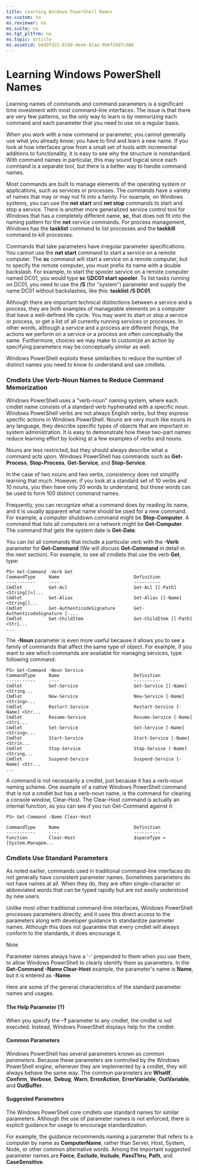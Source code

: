 ```yaml
---
title: Learning Windows PowerShell Names
ms.custom: na
ms.reviewer: na
ms.suite: na
ms.tgt_pltfrm: na
ms.topic: article
ms.assetid: b4d0fd22-8298-4ee6-82ae-9b6f2907c986
---
```

# Learning Windows PowerShell Names
Learning names of commands and command parameters is a significant time investment with most command\-line interfaces. The issue is that there are very few patterns, so the only way to learn is by memorizing each command and each parameter that you need to use on a regular basis.

When you work with a new command or parameter, you cannot generally use what you already know; you have to find and learn a new name. If you look at how interfaces grow from a small set of tools with incremental additions to functionality, it is easy to see why the structure is nonstandard. With command names in particular, this may sound logical since each command is a separate tool, but there is a better way to handle command names.

Most commands are built to manage elements of the operating system or applications, such as services or processes. The commands have a variety of names that may or may not fit into a family. For example, on Windows systems, you can use the **net start** and **net stop** commands to start and stop a service. There is another more generalized service control tool for Windows that has a completely different name, **sc**, that does not fit into the naming pattern for the **net** service commands. For process management, Windows has the **tasklist** command to list processes and the **taskkill** command to kill processes.

Commands that take parameters have irregular parameter specifications. You cannot use the **net start** command to start a service on a remote computer. The **sc** command will start a service on a remote computer, but to specify the remote computer, you must prefix its name with a double backslash. For example, to start the spooler service on a remote computer named DC01, you would type **sc \\\\DC01 start spooler**. To list tasks running on DC01, you need to use the **\/S** (for "system") parameter and supply the name DC01 without backslashes, like this: **tasklist \/S DC01**.

Although there are important technical distinctions between a service and a process, they are both examples of manageable elements on a computer that have a well\-defined life cycle. You may want to start or stop a service or process, or get a list of all currently running services or processes. In other words, although a service and a process are different things, the actions we perform on a service or a process are often conceptually the same. Furthermore, choices we may make to customize an action by specifying parameters may be conceptually similar as well.

Windows PowerShell exploits these similarities to reduce the number of distinct names you need to know to understand and use cmdlets.

### Cmdlets Use Verb\-Noun Names to Reduce Command Memorization
Windows PowerShell uses a "verb\-noun" naming system, where each cmdlet name consists of a standard verb hyphenated with a specific noun. Windows PowerShell verbs are not always English verbs, but they express specific actions in Windows PowerShell. Nouns are very much like nouns in any language, they describe specific types of objects that are important in system administration. It is easy to demonstrate how these two\-part names reduce learning effort by looking at a few examples of verbs and nouns.

Nouns are less restricted, but they should always describe what a command acts upon. Windows PowerShell has commands such as **Get\-Process**, **Stop\-Process**, **Get\-Service**, and **Stop\-Service**.

In the case of two nouns and two verbs, consistency does not simplify learning that much. However, if you look at a standard set of 10 verbs and 10 nouns, you then have only 20 words to understand, but those words can be used to form 100 distinct command names.

Frequently, you can recognize what a command does by reading its name, and it is usually apparent what name should be used for a new command. For example, a computer shutdown command might be **Stop\-Computer**. A command that lists all computers on a network might be **Get\-Computer**. The command that gets the system date is **Get\-Date**.

You can list all commands that include a particular verb with the **\-Verb** parameter for **Get\-Command** (We will discuss **Get\-Command** in detail in the next section). For example, to see all cmdlets that use the verb **Get**, type:

```
PS> Get-Command -Verb Get
CommandType     Name                            Definition
-----------     ----                            ----------
Cmdlet          Get-Acl                         Get-Acl [[-Path] <String[]>]...
Cmdlet          Get-Alias                       Get-Alias [[-Name] <String[]...
Cmdlet          Get-AuthenticodeSignature       Get-AuthenticodeSignature [-...
Cmdlet          Get-ChildItem                   Get-ChildItem [[-Path] <Stri...
...
```

The **\-Noun** parameter is even more useful because it allows you to see a family of commands that affect the same type of object. For example, if you want to see which commands are available for managing services, type following command:

```
PS> Get-Command -Noun Service
CommandType     Name                            Definition
-----------     ----                            ----------
Cmdlet          Get-Service                     Get-Service [[-Name] <String...
Cmdlet          New-Service                     New-Service [-Name] <String>...
Cmdlet          Restart-Service                 Restart-Service [-Name] <Str...
Cmdlet          Resume-Service                  Resume-Service [-Name] <Stri...
Cmdlet          Set-Service                     Set-Service [-Name] <String>...
Cmdlet          Start-Service                   Start-Service [-Name] <Strin...
Cmdlet          Stop-Service                    Stop-Service [-Name] <String...
Cmdlet          Suspend-Service                 Suspend-Service [-Name] <Str... 
...
```

A command is not necessarily a cmdlet, just because it has a verb\-noun naming scheme. One example of a native Windows PowerShell command that is not a cmdlet but has a verb\-noun name, is the command for clearing a console window, Clear\-Host. The Clear\-Host command is actually an internal function, as you can see if you run Get\-Command against it:

```
PS> Get-Command -Name Clear-Host

CommandType     Name                            Definition
-----------     ----                            ----------
Function        Clear-Host                      $spaceType = [System.Managem...
```

### Cmdlets Use Standard Parameters
As noted earlier, commands used in traditional command\-line interfaces do not generally have consistent parameter names. Sometimes parameters do not have names at all. When they do, they are often single\-character or abbreviated words that can be typed rapidly but are not easily understood by new users.

Unlike most other traditional command\-line interfaces, Windows PowerShell processes parameters directly, and it uses this direct access to the parameters along with developer guidance to standardize parameter names. Although this does not guarantee that every cmdlet will always conform to the standards, it does encourage it.

> [!NOTE]
> Parameter names always have a '\-' prepended to them when you use them, to allow Windows PowerShell to clearly identify them as parameters. In the **Get\-Command \-Name Clear\-Host** example, the parameter's name is **Name**, but it is entered as \-**Name**.

Here are some of the general characteristics of the standard parameter names and usages.

#### The Help Parameter (?)
When you specify the **\-?** parameter to any cmdlet, the cmdlet is not executed. Instead, Windows PowerShell displays help for the cmdlet.

#### Common Parameters
Windows PowerShell has several parameters known as *common parameters*. Because these parameters are controlled by the Windows PowerShell engine, whenever they are implemented by a cmdlet, they will always behave the same way. The common parameters are **WhatIf**, **Confirm**, **Verbose**, **Debug**, **Warn**, **ErrorAction**, **ErrorVariable**, **OutVariable**, and **OutBuffer**.

#### Suggested Parameters
The Windows PowerShell core cmdlets use standard names for similar parameters. Although the use of parameter names is not enforced, there is explicit guidance for usage to encourage standardization.

For example, the guidance recommends naming a parameter that refers to a computer by name as **ComputerName**, rather than Server, Host, System, Node, or other common alternative words. Among the important suggested parameter names are **Force**, **Exclude**, **Include**, **PassThru**, **Path**, and **CaseSensitive**.

